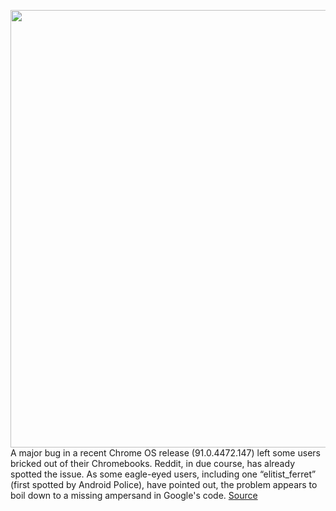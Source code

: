 <img src='https://cdn.vox-cdn.com/thumbor/6Y_SokJclkmgzwGXi0v-O5V2szQ=/0x0:2040x1360/1200x800/filters:focal(857x517:1183x843)/cdn.vox-cdn.com/uploads/chorus_image/image/69623431/mchin_20190722_4563_0012.0.jpg' width='700px' /><br/>
A major bug in a recent Chrome OS release (91.0.4472.147) left some users bricked out of their Chromebooks. Reddit, in due course, has already spotted the issue. As some eagle-eyed users, including one “elitist_ferret” (first spotted by Android Police), have pointed out, the problem appears to boil down to a missing ampersand in Google's code.
<a href='https://www.theverge.com/2021/7/23/22590425/chrome-os-release-bricked-ampersand-typo-reddit-update'> Source <a/>